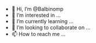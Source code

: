 - 👋 Hi, I’m @Balbinomp
- 👀 I’m interested in ...
- 🌱 I’m currently learning ...
- 💞️ I’m looking to collaborate on ...
- 📫 How to reach me ...

<!---
Balbinomp/Balbinomp is a ✨ special ✨ repository because its `README.md` (this file) appears on your GitHub profile.
You can click the Preview link to take a look at your changes.
--->
